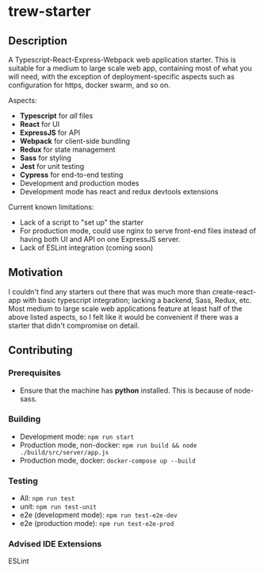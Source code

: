 # trew-starter

## Description
A Typescript-React-Express-Webpack web application starter. This is suitable for a medium to large scale web app, containing most of what you will need, with the exception of deployment-specific aspects such as configuration for https, docker swarm, and so on.

Aspects:
* **Typescript** for *all* files
* **React** for UI
* **ExpressJS** for API
* **Webpack** for client-side bundling
* **Redux** for state management
* **Sass** for styling
* **Jest** for unit testing
* **Cypress** for end-to-end testing
* Development and production modes
* Development mode has react and redux devtools extensions

Current known limitations:
* Lack of a script to "set up" the starter
* For production mode, could use nginx to serve front-end files instead of having both UI and API on one ExpressJS server.
* Lack of ESLint integration (coming soon)

## Motivation
I couldn't find any starters out there that was much more than create-react-app with basic typescript integration; lacking a backend, Sass, Redux, etc. Most medium to large scale web applications feature at least half of the above listed aspects, so I felt like it would be convenient if there was a starter that didn't compromise on detail.

## Contributing

### Prerequisites
* Ensure that the machine has **python** installed. This is because of node-sass.

### Building
* Development mode: `npm run start`
* Production mode, non-docker: `npm run build && node ./build/src/server/app.js`
* Production mode, docker: `docker-compose up --build`

### Testing
* All: `npm run test`
* unit: `npm run test-unit`
* e2e (development mode): `npm run test-e2e-dev`
* e2e (production mode): `npm run test-e2e-prod`

### Advised IDE Extensions

ESLint

